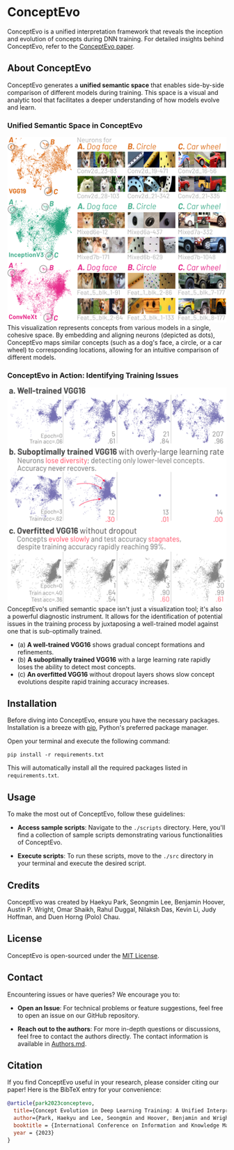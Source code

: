 # ConceptEvo
ConceptEvo is a unified interpretation framework that reveals the inception and evolution of concepts during DNN training. For detailed insights behind ConceptEvo, refer to the [ConceptEvo paper](https://arxiv.org/abs/2203.16475).

## About ConceptEvo
ConceptEvo generates a **unified semantic space** that enables side-by-side comparison of different models during training. This space is a visual and analytic tool that facilitates a deeper understanding of how models evolve and learn.

### Unified Semantic Space in ConceptEvo
<img src="./data/fig/neuron_emb_alignment.png" width="700">
This visualization represents concepts from various models in a single, cohesive space. By embedding and aligning neurons (depicted as dots), ConceptEvo maps similar concepts (such as a dog's face, a circle, or a car wheel) to corresponding locations, allowing for an intuitive comparison of different models.

### ConceptEvo in Action: Identifying Training Issues
<img src="./data/fig/discovery-vgg16.png" width="700">
ConceptEvo's unified semantic space isn't just a visualization tool; it's also a powerful diagnostic instrument. It allows for the identification of potential issues in the training process by juxtaposing a well-trained model against one that is sub-optimally trained. 

- (a) **A well-trained VGG16** shows gradual concept formations and refinements. 
- (b) **A suboptimally trained VGG16** with a large learning rate rapidly loses the ability to detect most concepts. 
- (c) **An overfitted VGG16** without dropout layers shows slow concept evolutions despite rapid training accuracy increases. 

## Installation
Before diving into ConceptEvo, ensure you have the necessary packages. Installation is a breeze with [pip](https://pip.pypa.io/en/stable/), Python's preferred package manager. 

Open your terminal and execute the following command:
```shell
pip install -r requirements.txt
```
This will automatically install all the required packages listed in `requirements.txt`.

## Usage
To make the most out of ConceptEvo, follow these guidelines:
- **Access sample scripts**: Navigate to the `./scripts` directory. Here, you'll find a collection of sample scripts demonstrating various functionalities of ConceptEvo.

- **Execute scripts**: To run these scripts, move to the `./src` directory in your terminal and execute the desired script. 

## Credits
ConceptEvo was created by Haekyu Park, Seongmin Lee, Benjamin Hoover, Austin P. Wright, Omar Shaikh, Rahul Duggal, Nilaksh Das, Kevin Li, Judy Hoffman, and Duen Horng (Polo) Chau.

## License
ConceptEvo is open-sourced under the [MIT License](https://choosealicense.com/licenses/mit/). 

## Contact
Encountering issues or have queries? We encourage you to:

- **Open an Issue**: For technical problems or feature suggestions, feel free to open an issue on our GitHub repository.

- **Reach out to the authors**: For more in-depth questions or discussions, feel free to contact the authors directly. The contact information is available in [Authors.md](./Authors.md).

## Citation
If you find ConceptEvo useful in your research, please consider citing our paper! Here is the BibTeX entry for your convenience:

```bibtex
@article{park2023conceptevo,
  title={Concept Evolution in Deep Learning Training: A Unified Interpretation Framework and Discoveries},
  author={Park, Haekyu and Lee, Seongmin and Hoover, Benjamin and Wright, Austin P and Shaikh, Omar and Duggal, Rahul and Das, Nilaksh and Li, Kevin and Hoffman, Judy and Chau, Duen Horng},
  booktitle = {International Conference on Information and Knowledge Management (CIKM)},
  year = {2023}
}
```
